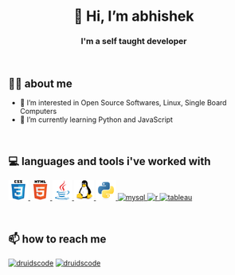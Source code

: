 <h1 align="center"> 👋 Hi, I’m abhishek </h1>
<h3 align="center"> I'm a self taught developer </h3>

<br>

## 💁🏽 about me

- 👀 I’m interested in Open Source Softwares, Linux, Single Board Computers
- 🌱 I’m currently learning Python and JavaScript

<br>


## 💻 languages and tools i've worked with

<p align="left">
<a href="https://www.w3schools.com/css/" target="_blank"> <img src="https://raw.githubusercontent.com/devicons/devicon/master/icons/css3/css3-original-wordmark.svg" alt="css3" width="40" height="40"/> </a>
<a href="https://www.w3.org/html/" target="_blank"> <img src="https://raw.githubusercontent.com/devicons/devicon/master/icons/html5/html5-original-wordmark.svg" alt="html5" width="40" height="40"/> </a>
<a href="https://www.java.com" target="_blank"> <img src="https://raw.githubusercontent.com/devicons/devicon/master/icons/java/java-original.svg" alt="java" width="40" height="40"/> </a>
<a href="https://www.linux.org/" target="_blank"> <img src="https://raw.githubusercontent.com/devicons/devicon/master/icons/linux/linux-original.svg" alt="linux" width="40" height="40"/> </a>
<a href="https://www.python.org" target="_blank"> <img src="https://raw.githubusercontent.com/devicons/devicon/master/icons/python/python-original.svg" alt="python" width="40" height="40"/> </a>
<a href="https://www.mysql.com/" target="_blank"> <img src="https://www.mysql.com/common/logos/logo-mysql-170x115.png" alt="mysql" width="50" height="40"/> </a> 
<a href="https://www.r-project.org/" target="_blank"> <img src="https://www.r-project.org/logo/Rlogo.svg" alt="r" width="40" height="40"/> </a> 
<a href="https://www.tableau.com/" target="_blank"> <img src="https://upload.wikimedia.org/wikipedia/commons/4/42/TableauLogo.jpg" alt="tableau" width="30" height="30"/> </a> 
</p>

<br>

## 📫 how to reach me 

<p align="left">
<a href="https://twitter.com/druidscode" target="blank"><img align="center" src="https://upload.wikimedia.org/wikipedia/commons/6/6f/Logo_of_Twitter.svg" alt="druidscode" height="30" width="30" /></a>
<a href="https://linkedin.com/in/abhishkk" target="blank"><img align="center" src="https://upload.wikimedia.org/wikipedia/commons/c/ca/LinkedIn_logo_initials.png" alt="druidscode" height="30" width="30" /></a>
</p>
<br>


<!---
hellofuji/hellofuji is a ✨ special ✨ repository because its `README.md` (this file) appears on your GitHub profile.
You can click the Preview link to take a look at your changes.
--->
